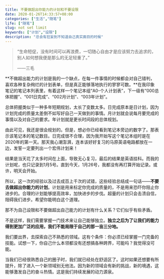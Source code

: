 ```yaml
---
title: 不要做超出你能力的计划和不要设限
date: 2020-01-26T14:33:57+08:00
categories: ["生活","随笔"]
life: ["随笔"]
slug: not set limit
keywords: ["计划","设限"]
description: "总会有狂妄到不知道自己真实面目的时候"
---
```


> “生命短促，没有时间可以再浪费，一切随心自由才是应该努力去追求的，别人如何想我便是那么的无足轻重了。”
>
> ——三毛

**不做超出能力的计划是我的一个缺点，在每一件事情的时候都会对自己错判，喜欢各种复杂绚烂的计划表单，但是真正能够落地执行的寥寥可数。**在我印象笔记的笔记本列表里，有着这样一个笔记本组“A0-个人计划表”，下一级有“000总体把握”、“001日完成”、“002月计划”、“003年计划”。

总体把握类似于一种多年短期规划，太长了变数太多。日完成原本是日计划，因为计划完成的质量太差倒不如写好自己一天做到的事情。月计划就会说每月要完成的事情以及对自己的要求。年计划就是更长时间段的总体规划。

由此可见，我还是很会规划的。但是，想必你已经看到笔记本旁边的数字了。那表示该笔记本的笔记数目。日完成很不合理，因为我开始写这个笔记本组时是在2020年的第一天。那天我心潮澎湃，连本该好好复习的马原英语电路都放在一边，发誓一定要列出一个宏伟计划来！

结果是当天花了太多时间在上面，导致无心复习，最后的结果是英语挂科。而我的计划呢，也只记录到1月5号。直到今天，1月26号，我都没有再打算开始记录。或许，明天会开始。

所以，这一次的经验以及过去成百上千次的试错，这些经验总结成一句话——**不要去做超出你能力的计划**。计划是用来标定你完成的质量的，不是用来恐吓你阻止你进步的。合理的计划能够提高效率，加快进步的步伐。超量的计划只会击溃自信，阻碍我们进步。希望你能明白这个道理。

那不为自己设限和不要做超出自己能力的计划有什么关系？它们似乎有些矛盾。

不是这样，我们需要掌握一门技术来让自己能够独立。**独立之后为了让我们的能力得到更加广泛的应用，我们不能局限于自己的那一亩三分地。**

我们要出界，去探索自己不熟悉的领域。这有个条件：你必须已经掌握一门完备的技能。试想一下，你自己什么本领都没有还想搞各种跨界，可能吗？我觉得没可能。

当我们已经很熟悉自己的圈子时，我们就已经处在舒适区了。这时如果还想要有所提升，除了进入一个新领域别无他法。因为新的领域会有新的挑战，新的境遇，这能够激发自己的奋斗热情。这是我们持续发展的动力源泉。